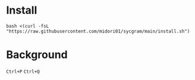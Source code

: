 # Install
```shell
bash <(curl -fsL "https://raw.githubusercontent.com/midori01/sycgram/main/install.sh")
```
# Background
`Ctrl+P` `Ctrl+Q`
